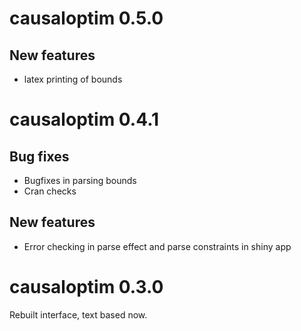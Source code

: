 # causaloptim 0.5.0

## New features

- latex printing of bounds
    
# causaloptim 0.4.1

## Bug fixes

+ Bugfixes in parsing bounds
+ Cran checks

## New features 

+ Error checking in parse effect and parse constraints in shiny app

# causaloptim 0.3.0

Rebuilt interface, text based now. 